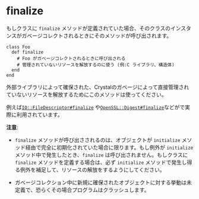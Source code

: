 # finalize

もしクラスに `finalize` メソッドが定義されていた場合、そのクラスのインスタンスがガベージコレクトされるときにそのメソッドが呼び出されます。

```crystal
class Foo
  def finalize
    # Foo がガベージコレクトされるときに呼び出される
    # 管理されていないリソースを解放するのに使う (例:C ライブラリ、構造体)
  end
end
```

外部ライブラリによって確保された、Crystalのガベージによって直接管理されていないリソースを解放するためにこのメソッドは使ってください。

例えば[`IO::FileDescriptor#finalize`](https://crystal-lang.org/api/IO/FileDescriptor.html#finalize-instance-method)
や[`OpenSSL::Digest#finalize`](https://crystal-lang.org/api/OpenSSL/Digest.html#finalize-instance-method)などがで実際に利用されています。

**注意**:

- `finalize` メソッドが呼び出さされるのは、オブジェクトが `initialize` メソッド経由で完全に初期化されていた場合に限ります。もし例外が `initialize` メソッド中で発生したとき、`finalize` は呼び出されません。もしクラスに `finalize` メソッドを定義する場合は、必ず `initialize` メソッドで発生し得る例外を補足して、リソースの解放をするようにしてください。

- ガベージコレクション中に新規に確保されたオブジェクトに対する挙動は未定義で、恐らくその場合プログラムはクラッシュします。
